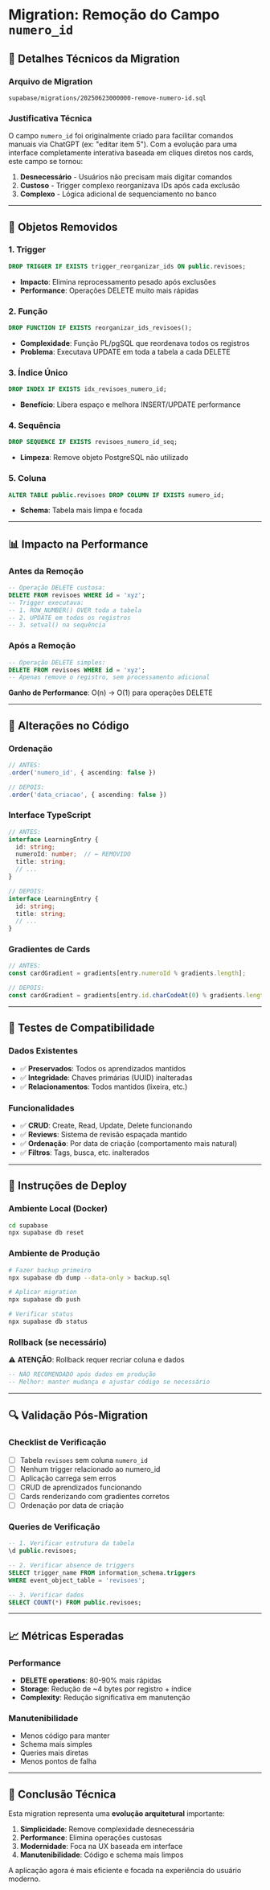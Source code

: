 # Migration: Remoção do Campo `numero_id`

## 📄 Detalhes Técnicos da Migration

### **Arquivo de Migration**
`supabase/migrations/20250623000000-remove-numero-id.sql`

### **Justificativa Técnica**

O campo `numero_id` foi originalmente criado para facilitar comandos manuais via ChatGPT (ex: "editar item 5"). Com a evolução para uma interface completamente interativa baseada em cliques diretos nos cards, este campo se tornou:

1. **Desnecessário** - Usuários não precisam mais digitar comandos
2. **Custoso** - Trigger complexo reorganizava IDs após cada exclusão
3. **Complexo** - Lógica adicional de sequenciamento no banco

---

## 🔧 **Objetos Removidos**

### **1. Trigger**
```sql
DROP TRIGGER IF EXISTS trigger_reorganizar_ids ON public.revisoes;
```
- **Impacto**: Elimina reprocessamento pesado após exclusões
- **Performance**: Operações DELETE muito mais rápidas

### **2. Função**
```sql
DROP FUNCTION IF EXISTS reorganizar_ids_revisoes();
```
- **Complexidade**: Função PL/pgSQL que reordenava todos os registros
- **Problema**: Executava UPDATE em toda a tabela a cada DELETE

### **3. Índice Único**
```sql
DROP INDEX IF EXISTS idx_revisoes_numero_id;
```
- **Benefício**: Libera espaço e melhora INSERT/UPDATE performance

### **4. Sequência**
```sql
DROP SEQUENCE IF EXISTS revisoes_numero_id_seq;
```
- **Limpeza**: Remove objeto PostgreSQL não utilizado

### **5. Coluna**
```sql
ALTER TABLE public.revisoes DROP COLUMN IF EXISTS numero_id;
```
- **Schema**: Tabela mais limpa e focada

---

## 📊 **Impacto na Performance**

### **Antes da Remoção**
```sql
-- Operação DELETE custosa:
DELETE FROM revisoes WHERE id = 'xyz';
-- Trigger executava:
-- 1. ROW_NUMBER() OVER toda a tabela
-- 2. UPDATE em todos os registros
-- 3. setval() na sequência
```

### **Após a Remoção**
```sql
-- Operação DELETE simples:
DELETE FROM revisoes WHERE id = 'xyz';
-- Apenas remove o registro, sem processamento adicional
```

**Ganho de Performance**: O(n) → O(1) para operações DELETE

---

## 🔄 **Alterações no Código**

### **Ordenação**
```typescript
// ANTES:
.order('numero_id', { ascending: false })

// DEPOIS:
.order('data_criacao', { ascending: false })
```

### **Interface TypeScript**
```typescript
// ANTES:
interface LearningEntry {
  id: string;
  numeroId: number;  // ← REMOVIDO
  title: string;
  // ...
}

// DEPOIS:
interface LearningEntry {
  id: string;
  title: string;
  // ...
}
```

### **Gradientes de Cards**
```typescript
// ANTES:
const cardGradient = gradients[entry.numeroId % gradients.length];

// DEPOIS:
const cardGradient = gradients[entry.id.charCodeAt(0) % gradients.length];
```

---

## 🧪 **Testes de Compatibilidade**

### **Dados Existentes**
- ✅ **Preservados**: Todos os aprendizados mantidos
- ✅ **Integridade**: Chaves primárias (UUID) inalteradas
- ✅ **Relacionamentos**: Todos mantidos (lixeira, etc.)

### **Funcionalidades**
- ✅ **CRUD**: Create, Read, Update, Delete funcionando
- ✅ **Reviews**: Sistema de revisão espaçada mantido
- ✅ **Ordenação**: Por data de criação (comportamento mais natural)
- ✅ **Filtros**: Tags, busca, etc. inalterados

---

## 🚀 **Instruções de Deploy**

### **Ambiente Local (Docker)**
```bash
cd supabase
npx supabase db reset
```

### **Ambiente de Produção**
```bash
# Fazer backup primeiro
npx supabase db dump --data-only > backup.sql

# Aplicar migration
npx supabase db push

# Verificar status
npx supabase db status
```

### **Rollback (se necessário)**
⚠️ **ATENÇÃO**: Rollback requer recriar coluna e dados
```sql
-- NÃO RECOMENDADO após dados em produção
-- Melhor: manter mudança e ajustar código se necessário
```

---

## 🔍 **Validação Pós-Migration**

### **Checklist de Verificação**
- [ ] Tabela `revisoes` sem coluna `numero_id`
- [ ] Nenhum trigger relacionado ao numero_id
- [ ] Aplicação carrega sem erros
- [ ] CRUD de aprendizados funcionando
- [ ] Cards renderizando com gradientes corretos
- [ ] Ordenação por data de criação

### **Queries de Verificação**
```sql
-- 1. Verificar estrutura da tabela
\d public.revisoes;

-- 2. Verificar absence de triggers
SELECT trigger_name FROM information_schema.triggers 
WHERE event_object_table = 'revisoes';

-- 3. Verificar dados
SELECT COUNT(*) FROM public.revisoes;
```

---

## 📈 **Métricas Esperadas**

### **Performance**
- **DELETE operations**: 80-90% mais rápidas
- **Storage**: Redução de ~4 bytes por registro + índice
- **Complexity**: Redução significativa em manutenção

### **Manutenibilidade**
- Menos código para manter
- Schema mais simples
- Queries mais diretas
- Menos pontos de falha

---

## 🎯 **Conclusão Técnica**

Esta migration representa uma **evolução arquitetural** importante:

1. **Simplicidade**: Remove complexidade desnecessária
2. **Performance**: Elimina operações custosas
3. **Modernidade**: Foca na UX baseada em interface
4. **Manutenibilidade**: Código e schema mais limpos

A aplicação agora é mais eficiente e focada na experiência do usuário moderno. 